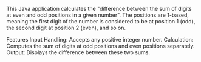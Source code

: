 This Java application calculates the "difference between the sum of digits at even and odd positions in a given number". 
The positions are 1-based, meaning the first digit of the number is considered to be at position 1 (odd), 
the second digit at position 2 (even), and so on.

Features
Input Handling: Accepts any positive integer number.
Calculation: Computes the sum of digits at odd positions and even positions separately.
Output: Displays the difference between these two sums.

